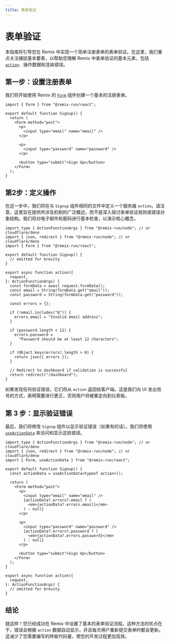 ```yaml
---
title: 表单验证
---
```


# 表单验证

本指南将引导您在 Remix 中实现一个简单注册表单的表单验证。在这里，我们重点关注捕捉基本要素，以帮助您理解 Remix 中表单验证的基本元素，包括 [`action`][action]、操作数据和渲染错误。

## 第一步：设置注册表单

我们将开始使用 Remix 的 [`Form`][form_component] 组件创建一个基本的注册表单。

```tsx filename=app/routes/signup.tsx
import { Form } from "@remix-run/react";

export default function Signup() {
  return (
    <Form method="post">
      <p>
        <input type="email" name="email" />
      </p>

      <p>
        <input type="password" name="password" />
      </p>

      <button type="submit">Sign Up</button>
    </Form>
  );
}
```

## 第2步：定义操作

在这一步中，我们将在与 `Signup` 组件相同的文件中定义一个服务器 `action`。请注意，这里旨在提供所涉及机制的广泛概述，而不是深入探讨表单验证规则或错误对象结构。我们将对电子邮件和密码进行基本检查，以演示核心概念。

```tsx filename=app/routes/signup.tsx
import type { ActionFunctionArgs } from "@remix-run/node"; // or cloudflare/deno
import { json, redirect } from "@remix-run/node"; // or cloudflare/deno
import { Form } from "@remix-run/react";

export default function Signup() {
  // omitted for brevity
}

export async function action({
  request,
}: ActionFunctionArgs) {
  const formData = await request.formData();
  const email = String(formData.get("email"));
  const password = String(formData.get("password"));

  const errors = {};

  if (!email.includes("@")) {
    errors.email = "Invalid email address";
  }

  if (password.length < 12) {
    errors.password =
      "Password should be at least 12 characters";
  }

  if (Object.keys(errors).length > 0) {
    return json({ errors });
  }

  // Redirect to dashboard if validation is successful
  return redirect("/dashboard");
}
```

如果发现任何验证错误，它们将从 `action` 返回给客户端。这是我们向 UI 发出信号的方式，表明需要进行更正，否则用户将被重定向到仪表板。

## 第 3 步：显示验证错误

最后，我们将修改 `Signup` 组件以显示验证错误（如果有的话）。我们将使用 [`useActionData`][use_action_data] 来访问和显示这些错误。

```tsx filename=app/routes/signup.tsx lines=[3,6,12-14,19-21]
import type { ActionFunctionArgs } from "@remix-run/node"; // or cloudflare/deno
import { json, redirect } from "@remix-run/node"; // or cloudflare/deno
import { Form, useActionData } from "@remix-run/react";

export default function Signup() {
  const actionData = useActionData<typeof action>();

  return (
    <Form method="post">
      <p>
        <input type="email" name="email" />
        {actionData?.errors?.email ? (
          <em>{actionData?.errors.email}</em>
        ) : null}
      </p>

      <p>
        <input type="password" name="password" />
        {actionData?.errors?.password ? (
          <em>{actionData?.errors.password}</em>
        ) : null}
      </p>

      <button type="submit">Sign Up</button>
    </Form>
  );
}

export async function action({
  request,
}: ActionFunctionArgs) {
  // omitted for brevity
}
```

## 结论

就这样！您已经成功在 Remix 中设置了基本的表单验证流程。这种方法的优点在于，错误会根据 `action` 数据自动显示，并且每次用户重新提交表单时都会更新。这减少了您需要编写的样板代码量，使您的开发过程更加高效。

[action]: ../route/action  
[form_component]: ../components/form  
[use_action_data]: ../hooks/use-action-data